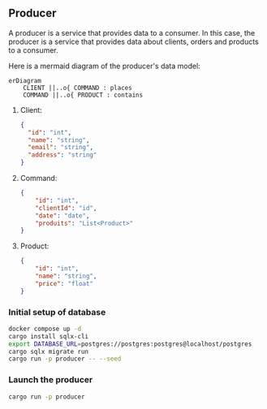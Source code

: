 
## Producer

A producer is a service that provides data to a consumer. In this case, the producer is a service that provides data about clients, orders and products to a consumer.

Here is a mermaid diagram of the producer's data model:

```mermaid
erDiagram
    CLIENT ||..o{ COMMAND : places
    COMMAND ||..o{ PRODUCT : contains
```

1. Client:
    ```json
    {
      "id": "int",
      "name": "string",
      "email": "string",
      "address": "string"
    }
    ```

2. Command:
    ```json
    {
        "id": "int",
        "clientId": "id",
        "date": "date",
        "produits": "List<Product>"
    }
    ```

3. Product:
    ```json
    {
        "id": "int",
        "name": "string",
        "price": "float"
    }
    ```

### Initial setup of database
```bash
docker compose up -d
cargo install sqlx-cli
export DATABASE_URL=postgres://postgres:postgres@localhost/postgres
cargo sqlx migrate run
cargo run -p producer -- --seed
```

### Launch the producer
```bash
cargo run -p producer
```
